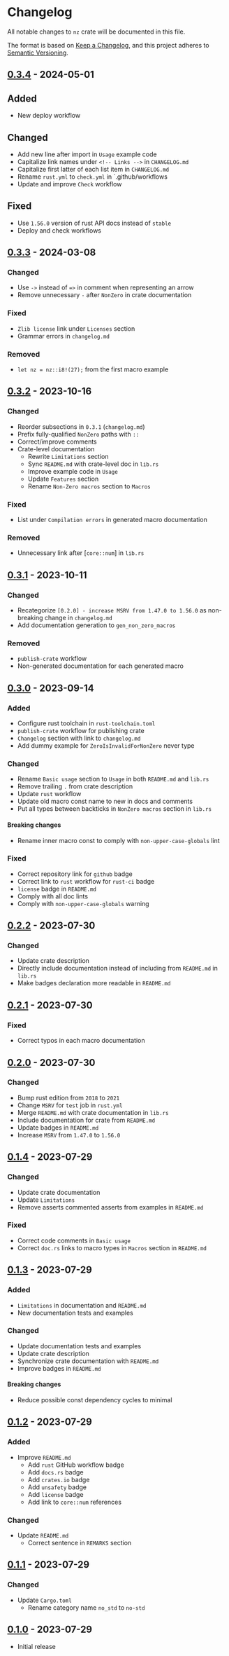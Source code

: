 # Changelog

All notable changes to `nz` crate will be documented in this file.

The format is based on [Keep a Changelog], and this project adheres to [Semantic Versioning].

## [0.3.4] - 2024-05-01

## Added

- New deploy workflow

## Changed

- Add new line after import in `Usage` example code
- Capitalize link names under `<!-- Links -->` in `CHANGELOG.md`
- Capitalize first latter of each list item in `CHANGELOG.md`
- Rename `rust.yml` to `check.yml` in `.github/workflows
- Update and improve `Check` workflow

## Fixed

- Use `1.56.0` version of rust API docs instead of `stable`
- Deploy and check workflows

## [0.3.3] - 2024-03-08

### Changed

- Use `->` instead of `=>` in comment when representing an arrow
- Remove unnecessary `-` after `NonZero` in crate documentation

### Fixed

- `Zlib license` link under `Licenses` section
- Grammar errors in `changelog.md`

### Removed

- `let nz = nz::i8!(27);` from the first macro example

## [0.3.2] - 2023-10-16

### Changed

- Reorder subsections in `0.3.1` (`changelog.md`)
- Prefix fully-qualified `NonZero` paths with `::`
- Correct/improve comments
- Crate-level documentation
    - Rewrite `Limitations` section
    - Sync `README.md` with crate-level doc in `lib.rs`
    - Improve example code in `Usage`
    - Update `Features` section
    - Rename `Non-Zero macros` section to `Macros`

### Fixed

- List under `Compilation errors` in generated macro documentation

### Removed

- Unnecessary link after [`core::num`] in `lib.rs`

## [0.3.1] - 2023-10-11

### Changed

- Recategorize `[0.2.0] - increase MSRV from 1.47.0 to 1.56.0` as non-breaking change
  in `changelog.md`
- Add documentation generation to `gen_non_zero_macros`

### Removed

- `publish-crate` workflow
- Non-generated documentation for each generated macro

## [0.3.0] - 2023-09-14

### Added

- Configure rust toolchain in `rust-toolchain.toml`
- `publish-crate` workflow for publishing crate
- `Changelog` section with link to `changelog.md`
- Add dummy example for `ZeroIsInvalidForNonZero` never type

### Changed

- Rename `Basic usage` section to `Usage` in both `README.md` and `lib.rs`
- Remove trailing `.` from crate description
- Update `rust` workflow
- Update old macro const name to new in docs and comments
- Put all types between backticks in `NonZero macros` section in `lib.rs`

#### Breaking changes

- Rename inner macro const to comply with `non-upper-case-globals` lint

### Fixed

- Correct repository link for `github` badge
- Correct link to `rust` workflow for `rust-ci` badge
- `license` badge in `README.md`
- Comply with all doc lints
- Comply with `non-upper-case-globals` warning

## [0.2.2] - 2023-07-30

### Changed

- Update crate description
- Directly include documentation instead of including from `README.md` in `lib.rs`
- Make badges declaration more readable in `README.md`

## [0.2.1] - 2023-07-30

### Fixed

- Correct typos in each macro documentation

## [0.2.0] - 2023-07-30

### Changed

- Bump rust edition from `2018` to `2021`
- Change `MSRV` for `test` job in `rust.yml`
- Merge `README.md` with crate documentation in `lib.rs`
- Include documentation for crate from `README.md`
- Update badges in `README.md`
- Increase `MSRV` from `1.47.0` to `1.56.0`

## [0.1.4] - 2023-07-29

### Changed

- Update crate documentation
- Update `Limitations`
- Remove asserts commented asserts from examples in `README.md`

### Fixed

- Correct code comments in `Basic usage`
- Correct `doc.rs` links to macro types in `Macros` section in `README.md`

## [0.1.3] - 2023-07-29

### Added

- `Limitations` in documentation and `README.md`
- New documentation tests and examples

### Changed

- Update documentation tests and examples
- Update crate description
- Synchronize crate documentation with `README.md`
- Improve badges in `README.md`

#### Breaking changes

- Reduce possible const dependency cycles to minimal

## [0.1.2] - 2023-07-29

### Added

- Improve `README.md`
    - Add `rust` GitHub workflow badge
    - Add `docs.rs` badge
    - Add `crates.io` badge
    - Add `unsafety` badge
    - Add `license` badge
    - Add link to `core::num` references

### Changed

- Update `README.md`
    - Correct sentence in `REMARKS` section

## [0.1.1] - 2023-07-29

### Changed

- Update `Cargo.toml`
    - Rename category name `no_std` to `no-std`

## [0.1.0] - 2023-07-29

- Initial release

<!-- Links -->
[Keep a Changelog]: https://keepachangelog.com/en/1.0.0/
[Semantic Versioning]: https://semver.org/spec/v2.0.0.html

<!-- Versions -->
[0.3.4]: https://github.com/noelhorvath/nz/compare/856def2...HEAD
[0.3.3]: https://github.com/noelhorvath/nz/compare/1dc8a41...856def2
[0.3.2]: https://github.com/noelhorvath/nz/compare/ac06516...1dc8a41
[0.3.1]: https://github.com/noelhorvath/nz/compare/6218e0c...ac06516
[0.3.0]: https://github.com/noelhorvath/nz/compare/6a7e28d...6218e0c
[0.2.2]: https://github.com/noelhorvath/nz/compare/452838d...6a7e28d
[0.2.1]: https://github.com/noelhorvath/nz/compare/3e63b92...452838d
[0.2.0]: https://github.com/noelhorvath/nz/compare/1560ec0...3e63b92
[0.1.4]: https://github.com/noelhorvath/nz/compare/ae37c3d...1560ec0
[0.1.3]: https://github.com/noelhorvath/nz/compare/460d3f3...ae37c3d
[0.1.2]: https://github.com/noelhorvath/nz/compare/0f080b9...460d3f3
[0.1.1]: https://github.com/noelhorvath/nz/compare/b67c25a...0f080b9
[0.1.0]: https://github.com/noelhorvath/nz/compare/b165aa5...b67c25a
